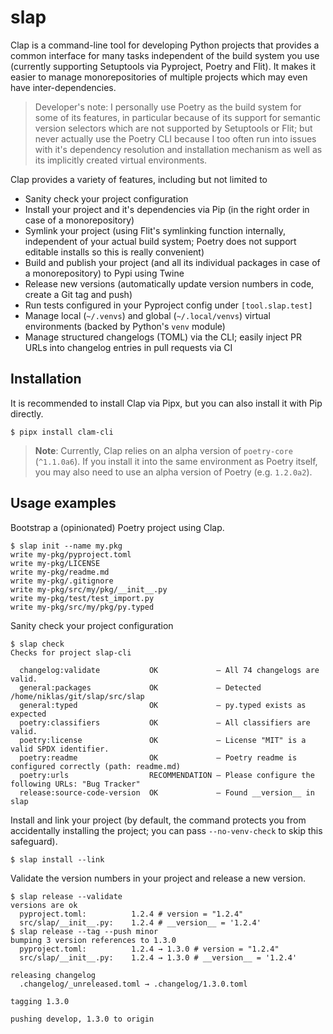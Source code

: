 # slap

Clap is a command-line tool for developing Python projects that provides a common interface for many tasks independent
of the build system you use (currently supporting Setuptools via Pyproject, Poetry and Flit). It makes it easier to
manage monorepositories of multiple projects which may even have inter-dependencies.

> Developer's note: I personally use Poetry as the build system for some of its features, in particular because of
> its support for semantic version selectors which are not supported by Setuptools or Flit; but never actually
> use the Poetry CLI because I too often run into issues with it's dependency resolution and installation mechanism
> as well as its implicitly created virtual environments.

Clap provides a variety of features, including but not limited to

* Sanity check your project configuration
* Install your project and it's dependencies via Pip (in the right order in case of a monorepository)
* Symlink your project (using Flit's symlinking function internally, independent of your actual build system; Poetry
  does not support editable installs so this is really convenient)
* Build and publish your project (and all its individual packages in case of a monorepository) to Pypi using Twine
* Release new versions (automatically update version numbers in code, create a Git tag and push)
* Run tests configured in your Pyproject config under `[tool.slap.test]`
* Manage local (`~/.venvs`) and global (`~/.local/venvs`) virtual environments (backed by Python's `venv` module)
* Manage structured changelogs (TOML) via the CLI; easily inject PR URLs into changelog entries in pull requests via CI

## Installation

It is recommended to install Clap via Pipx, but you can also install it with Pip directly.

    $ pipx install clam-cli

> __Note__: Currently, Clap relies on an alpha version of `poetry-core` (`^1.1.0a6`). If you install it into
> the same environment as Poetry itself, you may also need to use an alpha version of Poetry (e.g. `1.2.0a2`).

## Usage examples

Bootstrap a (opinionated) Poetry project using Clap.

    $ slap init --name my.pkg
    write my-pkg/pyproject.toml
    write my-pkg/LICENSE
    write my-pkg/readme.md
    write my-pkg/.gitignore
    write my-pkg/src/my/pkg/__init__.py
    write my-pkg/test/test_import.py
    write my-pkg/src/my/pkg/py.typed

Sanity check your project configuration

    $ slap check
    Checks for project slap-cli

      changelog:validate           OK             — All 74 changelogs are valid.
      general:packages             OK             — Detected /home/niklas/git/slap/src/slap
      general:typed                OK             — py.typed exists as expected
      poetry:classifiers           OK             — All classifiers are valid.
      poetry:license               OK             — License "MIT" is a valid SPDX identifier.
      poetry:readme                OK             — Poetry readme is configured correctly (path: readme.md)
      poetry:urls                  RECOMMENDATION — Please configure the following URLs: "Bug Tracker"
      release:source-code-version  OK             — Found __version__ in slap

Install and link your project (by default, the command protects you from accidentally installing the project; you can pass `--no-venv-check` to skip this safeguard).

    $ slap install --link

Validate the version numbers in your project and release a new version.

    $ slap release --validate
    versions are ok
      pyproject.toml:          1.2.4 # version = "1.2.4"
      src/slap/__init__.py:    1.2.4 # __version__ = '1.2.4'
    $ slap release --tag --push minor
    bumping 3 version references to 1.3.0
      pyproject.toml:          1.2.4 → 1.3.0 # version = "1.2.4"
      src/slap/__init__.py:    1.2.4 → 1.3.0 # __version__ = '1.2.4'

    releasing changelog
      .changelog/_unreleased.toml → .changelog/1.3.0.toml

    tagging 1.3.0

    pushing develop, 1.3.0 to origin
